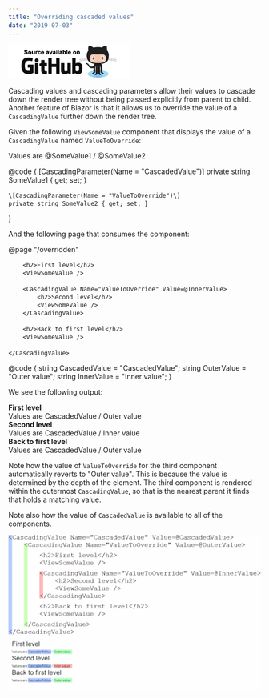 ```yaml
---
title: "Overriding cascaded values"
date: "2019-07-03"
---
```


[![](images/SourceLink.png)](https://github.com/mrpmorris/blazor-university/tree/master/src/CascadingValues/OverridingCascadedValues)

Cascading values and cascading parameters allow their values to cascade down the render tree without being passed explicitly from parent to child. Another feature of Blazor is that it allows us to override the value of a `CascadingValue` further down the render tree.

Given the following `ViewSomeValue` component that displays the value of a `CascadingValue` named `ValueToOverride`:

<div>Values are @SomeValue1 / @SomeValue2</div>

@code
{
	\[CascadingParameter(Name = "CascadedValue")\]
	private string SomeValue1 { get; set; }

	\[CascadingParameter(Name = "ValueToOverride")\]
	private string SomeValue2 { get; set; }
}

And the following page that consumes the component:

@page "/overridden"

<CascadingValue Name="CascadedValue" Value=@CascadedValue>
	<CascadingValue Name="ValueToOverride" Value=@OuterValue>

		<h2>First level</h2>
		<ViewSomeValue />

		<CascadingValue Name="ValueToOverride" Value=@InnerValue>
			<h2>Second level</h2>
			<ViewSomeValue />
		</CascadingValue>

		<h2>Back to first level</h2>
		<ViewSomeValue />

	</CascadingValue>
</CascadingValue>

@code
{
	string CascadedValue = "CascadedValue";
	string OuterValue = "Outer value";
	string InnerValue = "Inner value";
}

We see the following output:  
  
**First level**  
Values are CascadedValue / Outer value  
**Second level**  
Values are CascadedValue / Inner value  
**Back to first level**  
Values are CascadedValue / Outer value

Note how the value of `ValueToOverride` for the third component automatically reverts to "Outer value". This is because the value is determined by the depth of the element. The third component is rendered within the outermost `CascadingValue`, so that is the nearest parent it finds that holds a matching value.  
  
Note also how the value of `CascadedValue` is available to all of the components.

![](images/OverridingCascadedValues-1024x636.png)

